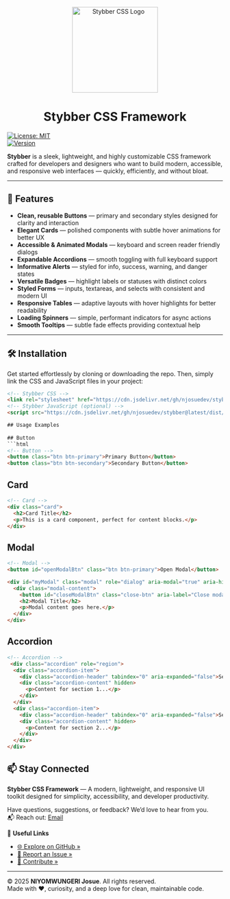 <p align="center">
  <img src="https://higoverseserver.vercel.app/assets/Stybber.png" alt="Stybber CSS Logo" width="200" />
</p>

<h1 align="center">Stybber CSS Framework</h1>

[![License: MIT](https://img.shields.io/badge/License-MIT-green.svg)](LICENSE)  
[![Version](https://img.shields.io/badge/version-1.0.1-red)]()

**Stybber** is a sleek, lightweight, and highly customizable CSS framework crafted for developers and designers who want to build modern, accessible, and responsive web interfaces — quickly, efficiently, and without bloat.

---

## 🚀 Features

- **Clean, reusable Buttons** — primary and secondary styles designed for clarity and interaction  
- **Elegant Cards** — polished components with subtle hover animations for better UX  
- **Accessible & Animated Modals** — keyboard and screen reader friendly dialogs  
- **Expandable Accordions** — smooth toggling with full keyboard support  
- **Informative Alerts** — styled for info, success, warning, and danger states  
- **Versatile Badges** — highlight labels or statuses with distinct colors  
- **Styled Forms** — inputs, textareas, and selects with consistent and modern UI  
- **Responsive Tables** — adaptive layouts with hover highlights for better readability  
- **Loading Spinners** — simple, performant indicators for async actions  
- **Smooth Tooltips** — subtle fade effects providing contextual help  

---

## 🛠 Installation

Get started effortlessly by cloning or downloading the repo. Then, simply link the CSS and JavaScript files in your project:

```html
<!-- Stybber CSS -->
<link rel="stylesheet" href="https://cdn.jsdelivr.net/gh/njosuedev/stybber@latest/dist/stybber.main.css" />
<!-- Stybber JavaScript (optional) -->
<script src="https://cdn.jsdelivr.net/gh/njosuedev/stybber@latest/dist/stybber.main.js"></script>

## Usage Examples
 
## Button
```html
<!-- Button -->
<button class="btn btn-primary">Primary Button</button>
<button class="btn btn-secondary">Secondary Button</button>

```
## Card
```html
<!-- Card -->
<div class="card">
  <h2>Card Title</h2>
  <p>This is a card component, perfect for content blocks.</p>
</div>
```
## Modal
```html
<!-- Modal -->
<button id="openModalBtn" class="btn btn-primary">Open Modal</button>

<div id="myModal" class="modal" role="dialog" aria-modal="true" aria-hidden="true" tabindex="-1">
  <div class="modal-content">
    <button id="closeModalBtn" class="close-btn" aria-label="Close modal">&times;</button>
    <h2>Modal Title</h2>
    <p>Modal content goes here.</p>
  </div>
</div>
```
## Accordion
```html
<!-- Accordion -->
 <div class="accordion" role="region">
  <div class="accordion-item">
    <div class="accordion-header" tabindex="0" aria-expanded="false">Section 1</div>
    <div class="accordion-content" hidden>
      <p>Content for section 1...</p>
    </div>
  </div>
  <div class="accordion-item">
    <div class="accordion-header" tabindex="0" aria-expanded="false">Section 2</div>
    <div class="accordion-content" hidden>
      <p>Content for section 2...</p>
    </div>
  </div>
</div>
```

## 📫 Stay Connected

**Stybber CSS Framework** — A modern, lightweight, and responsive UI toolkit designed for simplicity, accessibility, and developer productivity.

Have questions, suggestions, or feedback? We’d love to hear from you.  
📬 Reach out: [Email](mailto:writetounity@gmail.com)

🔗 **Useful Links**  
- [🌐 Explore on GitHub »](https://github.com/njosuedev/stybber)  
- [🐞 Report an Issue »](https://github.com/njosuedev/stybber/issues)  
- [🤝 Contribute »](https://github.com/njosuedev/stybber/blob/main/CONTRIBUTING.md)

---

© 2025 **NIYOMWUNGERI Josue**. All rights reserved.  
Made with ❤️, curiosity, and a deep love for clean, maintainable code.










